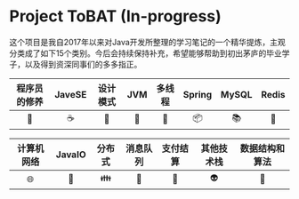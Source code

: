 # Project ToBAT (In-progress)
这个项目是我自2017年以来对Java开发所整理的学习笔记的一个精华提炼，主观分类成了如下15个类别。今后会持续保持补充，希望能够帮助到初出茅庐的毕业学子，以及得到资深同事们的多多指正。

|      程序员的修养       |  JaveSE  |    设计模式    |           JVM            |         多线程         |  Spring   |  MySQL  | Redis  |
| :---------------------: | :------: | :------------: | :----------------------: | :--------------------: | :-------: | :-----: | :----: |
| :two_men_holding_hands: | :coffee: | :nut_and_bolt: | :vertical_traffic_light: | :closed_lock_with_key: | :package: | :books: | :memo: |



|       计算机网络       |    JavaIO     |  分布式  | 消息队列 | 支付结算 | 其他技术栈 | 数据结构和算法 |
| :--------------------: | :-----------: | :------: | :------: | :------: | :--------: | :------------: |
| :globe_with_meridians: | :floppy_disk: | :family: | :shower: | :hammer: |  :alien:   |     :1234:     |